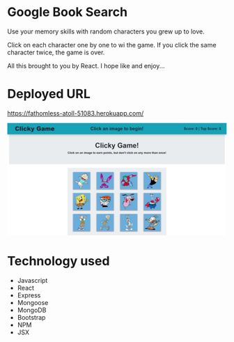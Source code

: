 # Google Book Search

Use your memory skills with random characters you grew up to love.

Click on each character one by one to wi the game. If you click the same character twice, the game is over.

All this brought to you by React. I hope like and enjoy...

# Deployed URL
https://fathomless-atoll-51083.herokuapp.com/

![Google=Search-Search](https://github.com/leronj23/Clicky-React/blob/master/screenshot/clicky-screenshot.jpg)

# Technology used
* Javascript
* React
* Express
* Mongoose
* MongoDB
* Bootstrap
* NPM
* JSX

